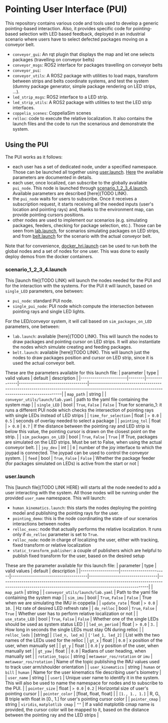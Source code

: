 # Pointing User Interface (PUI)
This repository contains various code and tools used to develop a generic pointing-based interaction. Also, it provides specific code for pointing-based selection with LED based feedback, deployed in an industrial scenario where users have to select defected packages moving on a conveyor belt.
- `conveyor_gui`: An rqt plugin that displays the map and let one selects packages (travelling on conveyor belts)
- `conveyor_msgs`: ROS2 interface for packages travelling on conveyor belts
- `conveyor_pui`: 
- `conveyor_utils`: A ROS2 package with utilities to load maps, transform between strips and belts coordinate systems, and test the system (dummy package generator, simple package rendering on LED strips, ...).
- `led_strip_msgs`: ROS2 interface to a LED strip.
- `led_strip_utils`: A ROS2 package with utilities to test the LED strip interfaces.
- `coppelia_scenes`: CoppeliaSim scenes
- `relloc`: code to execute the relative localization. It also contains the launch files and the code to run the scenarious and demonstrate the system. 

## Using the PUI
The PUI works as it follows:
- each user has a set of dedicated node, under a specified namespace. Those can be launched all together using [user.launch](relloc/launch/user.launch). [Here](#user.launch) the available parameters are documented in details.
- each user, once localized, can subscribe to the globally available `pui_node`. This node is launched through [scenario_1_2_3_4.launch](relloc/launch/scenario_1_2_3_4.launch). Available parameters are described [here](TODO LINK).
- the `pui_node` waits for users to subscribe. Once it receives a subscription request, it starts receiving all the needed inputs (user's location and pointing rays) and, thanks to the environment map, can provide pointing cursors positions.
- other nodes are used to implement our scenarios (e.g. simulating packages, feeders, checking for package selection, etc.). Those can be seen from [lab.launch](code/conveyor_utils/launch/lab.launch), for scenarios simulating packages on LED strips, and from [belt.launch](code/conveyor_utils/launch/belt.launch) for the scenario with the actual conveyor belt.

Note that for convenience, [docker_hri.launch](relloc/launch/docker_hri.launch) can be used to run both the global nodes and a set of nodes for one user. This was done to easily deploy demos from the docker containers.

### scenario_1_2_3_4.launch
This [launch file](TODO LINK) will launch the nodes needed for the PUI and for the interaction with the systems.
For the PUI it will launch, based on `single_LED` parameters, one between:
- `pui_node`: standard PUI node.
- `single_pui_node`: PUI node which compute the intersection between pointing rays and single LED lights.

For the LED/conveyor system, it will call based on `sim_packages_on_LED` parameters, one between:
- `lab.launch`: available [here](TODO LINK). This will launch the nodes to draw packages and pointing cursor on LED strips. It will also instantiate the nodes which simulate creating and feeding packages.
- `belt.launch`: available [here](TODO LINK). This will launch just the nodes to draw packages position and cursor on LED strip, since it is used the actual conveyor belt.

These are the parameters available for this launch file:
| parameter             | type   | valid values | default                          | description                                                                                                                                  |
|-----------------------|--------|--------------|----------------------------------|----------------------------------------------------------------------------------------------------------------------------------------------|
| `map_path`            | string |              | `conveyor_utils/launch/lab.yaml` | path to the yaml file containing the system map                                                                                              |
| `single_LED`          | bool   | `True`, `False`  | `False`                            | True for scenario_1: it runs a different PUI node which  checks the intersection of pointing rays with single LEDs instead of LED strips     |
| `time_for_selection`  | float  | `> 0.0`         | `0.5`                              | seconds of overlay needed to select a package                                                                                                |
| `pointing_tol`        | float  | `> 0.0`         | `0.7`                              | If the distance between the pointing ray and LED strip is below this value,  the pointing cursor is drawn on the closest point on the strip. |
| `sim_packages_on_LED` | bool   | `True`, `False`  | `True`                             | If True, packages are simulated on the LED strips. Must be set to False,  when using the actual conveyor belt.                               |
| `joy_dev`             | int    |              | `0`                                | number of the joy interface to which the joypad is connected. The joypad can be used  to control the conveyor system.                        |
| `feed`                | bool   | `True`, `False`  | `False`                            | Whether the package feeder (for packages simulated on LEDs) is active from the start or not                                                  |

### user.launch
This [launch file](TODO LINK HERE) will starts all the node needed to add a user interacting with the system. All those nodes will be running under the provided `user_name` namespace. This will launch:
- `human_kinematics.launch`: this starts the nodes deploying the pointing model and publishing the pointing rays for the user.
- `pointing_demo`: this is the node coordinating the state of our scenarios interactions between nodes
- `relloc_exec`: node that actually performs the relative localization. It runs only if `do_relloc` parameter is set to `True`.
- `relloc_node`: node in charge of localizing the user, either with tracking, fixed transform or relative localization
- `static_transform_publisher`: a couple of publishers which are helpful to publish fixed transform for the user, based on the desired setup

These are the parameter available for this launch file:
| parameter         | type                  | valid values                         | default                          | description                                                                                                                                           |
|-------------------|-----------------------|--------------------------------------|----------------------------------|-------------------------------------------------------------------------------------------------------------------------------------------------------|
| `map_path`        | string                |                                      | `conveyor_utils/launch/lab.yaml` | Path to the yaml file containing the system map                                                                                                       |
| `sim_imu`         | bool                  | `True`, `False`                          | `False`                            | True when we are simulating the IMU in coppelia                                                                                                       |
| `update_rate`     | float                 | `> 0.0`                                 | `10.`                              | Hz rate of desired LED refresh rate                                                                                                                   |
| `do_relloc`       | bool                  | `True`, `False`                          | `True`                             | Whether user has to perform relative localization or not                                                                                              |
| `use_state_LED`   | bool                  | `True`, `False`                          | `False`                            | Whether one of the single LEDs should be used as system status LED                                                                                    |
| `led_on_period`   | float                 | `> 0.0`                                 | `3.`                               | How long in seconds the single LEDs must stay ON during relloc                                                                                        |
| `relloc_leds`     | [string]              | `[led_n, led_m]`                     | `['led_1, led_2]`                | List with the two names of the LEDs used for the relloc                                                                                               |
| `gt_x`            | float                 |                                      | `0.0`                              | x position of the user, when manually set                                                                                                             |
| `gt_y`            | float                 |                                      | `0.0`                              | y position of the user, when manually set                                                                                                             |
| `gt_yaw`          | float                 |                                      | `0.0`                              | Radians of user heading, when manually set                                                                                                            |
| `rotation_topic`  | string                | `metawear_ros/rotation` or `imu` | `metawear_ros/rotation`          | Name of the topic publishing the IMU values used to track user arm/shoulder orientation                                                               |
| `user_kinematics` | string                | `human` or `bill`                    | `human`                          | Name for the user kinematics file describing user's biometry                                                                                          |
| `user_name`       | string                |                                      | `user1`                          | Unique user name to identify it in the system. This will also be used to name the namespace for nodes and to subscribe to the PUI.                    |
| `pointer_size`    | float                 | `> 0.0`                                 | `0.2`                              | Horizontal size of user's pointing cursor                                                                                                             |
| `pointer_color`   | [float, float, float] |                                      | `[1., 1., 1.]`                     | R, G, B triple with float in [0., 1.] for user's pointing cursor color                                                                                |
| `pointer_cmap`    | string                | `viridis`, `matplotlib cmap`           | `""`                               | If a valid matplotlib cmap name is provided, the cursor color will be mapped to it, based on the distance between the pointing ray and the LED strips |
